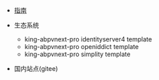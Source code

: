 * [指南](/md/guide)

* 生态系统
  * king-abpvnext-pro identityserver4 template
  * king-abpvnext-pro openiddict template
  * king-abpvnext-pro simplity template
* 国内站点(gitee)
